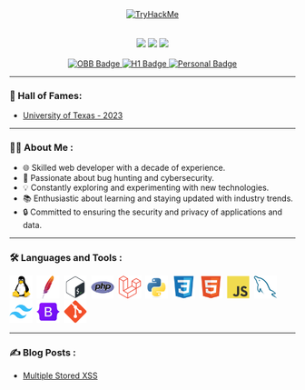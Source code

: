 <div align="center">
  <a href="https://tryhackme.com/p/b4zb0z"><img src="https://tryhackme-badges.s3.amazonaws.com/b4zb0z.png" alt="TryHackMe"></a>
</div>
  
<br />  
<br />

<div id="badges"  align="center">
    <a class="ine-badge" target="_blank" href="https://pdf.credential.net/kiccwzdo_1707738328015.pdf"><img src="img/eJPT.png"></a>
    <a class="ine-badge" target="_blank" href="https://pdf.credential.net/rtnxv9za_1707739866151.pdf"><img src="img/ICCA-badge.png"></a>
    <a class="ine-badge" target="_blank" href="https://abdulaziz-d.com/img/eCertificate.pdf"><img src="https://brm-workforce.oracle.com/pdf/certview/images/OCIF2023CA.png"></a>
  <br />
  <br />

  <a href="https://www.openbugbounty.org/researchers/b4zb0z/">
    <img src="https://img.shields.io/badge/OpenBugBounty-blue?style=for-the-badge&logo=openbugbounty&logoColor=white" alt="OBB Badge"/>
  </a> 
  <a href="https://hackerone.com/b4zb0z">
    <img src="https://img.shields.io/badge/HackerOne-blue?style=for-the-badge&logo=hackerone&logoColor=white" alt="H1 Badge"/>
  </a> 
  <a href="https://abdulaziz-d.com/">
    <img src="https://img.shields.io/badge/Personal_Website-blue?style=for-the-badge" alt="Personal Badge"/>
  </a>  
 
</div>

---

### 🥇 Hall of Fames:
 - [University of Texas - 2023](https://security.utexas.edu/hall-of-fame)

---

### :man_technologist: About Me :
- 🌐 Skilled web developer with a decade of experience.
- :bug: Passionate about bug hunting and cybersecurity.
- 💡 Constantly exploring and experimenting with new technologies.
- 📚 Enthusiastic about learning and staying updated with industry trends.
- 🔒 Committed to ensuring the security and privacy of applications and data.
---

### :hammer_and_wrench: Languages and Tools :
<div>
  <img src="https://github.com/devicons/devicon/blob/master/icons/linux/linux-original.svg" title="Linux" **alt="Linux" width="40" height="40"/>&nbsp;
  <img src="https://github.com/devicons/devicon/raw/master/icons/apache/apache-original.svg" title="Apache" **alt="Apache" width="40" height="40"/>&nbsp;
  <img src="https://github.com/devicons/devicon/raw/master/icons/bash/bash-original.svg" title="Bash" **alt="Bash" width="40" height="40"/>&nbsp;
  <img src="https://github.com/devicons/devicon/raw/master/icons/php/php-original.svg" title="PHP" **alt="PHP" width="40" height="40"/>&nbsp;
  <img src="https://github.com/devicons/devicon/blob/master/icons/laravel/laravel-original.svg" title="Laravel" **alt="Laravel" width="40" height="40"/>&nbsp;
  <img src="https://github.com/devicons/devicon/raw/master/icons/python/python-original.svg" title="Python" **alt="Python" width="40" height="40"/>&nbsp;
  <img src="https://github.com/devicons/devicon/blob/master/icons/css3/css3-original.svg"  title="CSS3" alt="CSS" width="40" height="40"/>&nbsp;
  <img src="https://github.com/devicons/devicon/blob/master/icons/html5/html5-original.svg" title="HTML5" alt="HTML" width="40" height="40"/>&nbsp;
  <img src="https://github.com/devicons/devicon/blob/master/icons/javascript/javascript-original.svg" title="JavaScript" alt="JavaScript" width="40" height="40"/>&nbsp;
  <img src="https://github.com/devicons/devicon/blob/master/icons/mysql/mysql-original.svg" title="MySQL"  alt="MySQL" width="40" height="40"/>&nbsp;
  <img src="https://github.com/devicons/devicon/blob/master/icons/tailwindcss/tailwindcss-original.svg" title="tailwindcss" alt="tailwindcss" width="40" height="40"/>&nbsp;
  <img src="https://github.com/devicons/devicon/blob/master/icons/bootstrap/bootstrap-original.svg" title="Bootstrap" **alt="Bootstrap" width="40" height="40"/>&nbsp;
  <img src="https://github.com/devicons/devicon/blob/master/icons/git/git-original.svg" title="Git" **alt="Git" width="40" height="40"/>
  
</div>

---
<!--
### :fire: My Stats :

[![GitHub Streak](http://github-readme-streak-stats.herokuapp.com?user=bigzooooz&theme=great-gatsby&background=000000)](https://git.io/streak-stats)
[![Top Langs](https://github-readme-stats.vercel.app/api?username=bigzooooz&theme=great-gatsby)](https://github.com/anuraghazra/github-readme-stats)

---

-->


### :writing_hand: Blog Posts :
<!-- HASHNODE_BLOG:START -->
- [Multiple Stored XSS](https://b4zb0z.hashnode.dev/multiple-stored-xss-clfv5b7gu000909k1b4hp2e3a)
<!-- HASHNODE_BLOG:END -->
